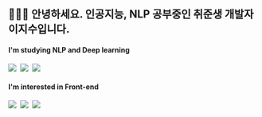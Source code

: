 ## 👩🏻‍💻 안녕하세요. 인공지능, NLP 공부중인 취준생 개발자 이지수입니다.

#### I'm studying NLP and Deep learning
<img src="https://img.shields.io/badge/Python-3766AB?style=flat-square&logo=Python&logoColor=white"/></a>&nbsp;
<img src="https://img.shields.io/badge/TensorFlow-FF6F00?style=flat-square&logo=Python&logoColor=white"/></a>&nbsp;
<img src="https://img.shields.io/badge/OpenCV-5C3EE8?style=flat-square&logo=Python&logoColor=white"/></a>&nbsp;

#### I'm interested in Front-end
<img src="https://img.shields.io/badge/HTML5-E34F26?style=flat-square&logo=Python&logoColor=white"/></a>&nbsp;
<img src="https://img.shields.io/badge/CSS3-1572B6?style=flat-square&logo=CSS3&logoColor=white"/></a>&nbsp;
<img src="https://img.shields.io/badge/JavaScript-F7DF1E?style=flat-square&logo=JavaScript&logoColor=white"/></a>&nbsp;

